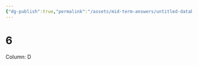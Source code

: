 ```yaml
---
{"dg-publish":true,"permalink":"/assets/mid-term-answers/untitled-database/6/"}
---
```


# 6

Column: D